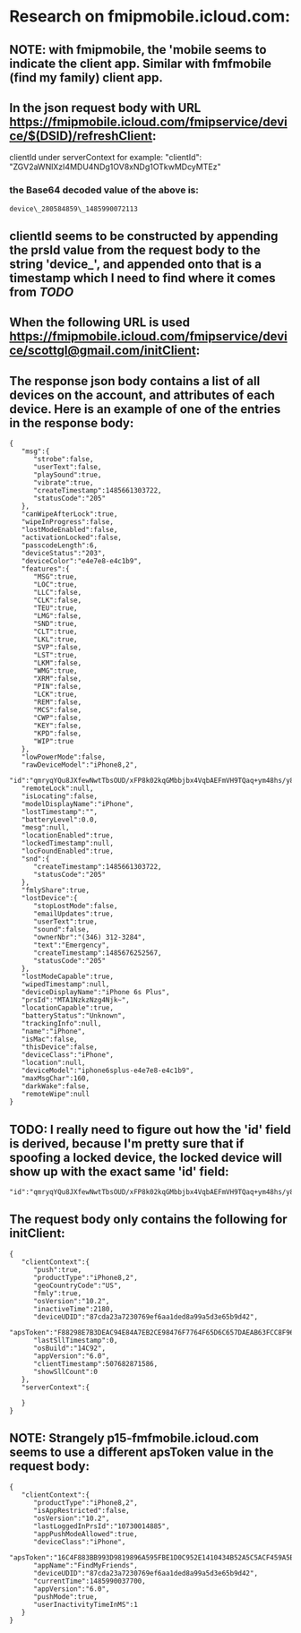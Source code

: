 # Research on fmipmobile.icloud.com:

## NOTE: with fmipmobile, the 'mobile seems to indicate the client app. Similar with fmfmobile (find my family) client app.

## In the json request body with URL https://fmipmobile.icloud.com/fmipservice/device/$(DSID)/refreshClient:

clientId under serverContext for example:
	"clientId": "ZGV2aWNlXzI4MDU4NDg1OV8xNDg1OTkwMDcyMTEz"

### the Base64 decoded value of the above is:
	device\_280584859\_1485990072113

## clientId seems to be constructed by appending the prsId value from the request body to the string 'device_', and appended onto that is a timestamp which I need to find where it comes from *TODO*


## When the following URL is used https://fmipmobile.icloud.com/fmipservice/device/scottgl@gmail.com/initClient:

## The response json body contains a list of all devices on the account, and attributes of each device. Here is an example of one of the entries in the response body:

	{  
	   "msg":{  
		  "strobe":false,
		  "userText":false,
		  "playSound":true,
		  "vibrate":true,
		  "createTimestamp":1485661303722,
		  "statusCode":"205"
	   },
	   "canWipeAfterLock":true,
	   "wipeInProgress":false,
	   "lostModeEnabled":false,
	   "activationLocked":false,
	   "passcodeLength":6,
	   "deviceStatus":"203",
	   "deviceColor":"e4e7e8-e4c1b9",
	   "features":{  
		  "MSG":true,
		  "LOC":true,
		  "LLC":false,
		  "CLK":false,
		  "TEU":true,
		  "LMG":false,
		  "SND":true,
		  "CLT":true,
		  "LKL":true,
		  "SVP":false,
		  "LST":true,
		  "LKM":false,
		  "WMG":true,
		  "XRM":false,
		  "PIN":false,
		  "LCK":true,
		  "REM":false,
		  "MCS":false,
		  "CWP":false,
		  "KEY":false,
		  "KPD":false,
		  "WIP":true
	   },
	   "lowPowerMode":false,
	   "rawDeviceModel":"iPhone8,2",
	   "id":"qmryqYQu8JXfewNwtTbsOUD/xFP8k02kqGMbbjbx4VqbAEFmVH9TQaq+ym48hs/y8zjWSiiezezdY6Nb4ELBSvU4KMszVsSfSFWxL6/xukAJKouKHnTvVuHYVNSUzmWV",
	   "remoteLock":null,
	   "isLocating":false,
	   "modelDisplayName":"iPhone",
	   "lostTimestamp":"",
	   "batteryLevel":0.0,
	   "mesg":null,
	   "locationEnabled":true,
	   "lockedTimestamp":null,
	   "locFoundEnabled":true,
	   "snd":{  
		  "createTimestamp":1485661303722,
		  "statusCode":"205"
	   },
	   "fmlyShare":true,
	   "lostDevice":{  
		  "stopLostMode":false,
		  "emailUpdates":true,
		  "userText":true,
		  "sound":false,
		  "ownerNbr":"(346) 312-3284",
		  "text":"Emergency",
		  "createTimestamp":1485676252567,
		  "statusCode":"205"
	   },
	   "lostModeCapable":true,
	   "wipedTimestamp":null,
	   "deviceDisplayName":"iPhone 6s Plus",
	   "prsId":"MTA1NzkzNzg4Njk~",
	   "locationCapable":true,
	   "batteryStatus":"Unknown",
	   "trackingInfo":null,
	   "name":"iPhone",
	   "isMac":false,
	   "thisDevice":false,
	   "deviceClass":"iPhone",
	   "location":null,
	   "deviceModel":"iphone6splus-e4e7e8-e4c1b9",
	   "maxMsgChar":160,
	   "darkWake":false,
	   "remoteWipe":null
	}

## TODO: I really need to figure out how the 'id' field is derived, because I'm pretty sure that if spoofing a locked device, the locked device will show up with the exact same 'id' field:

	"id":"qmryqYQu8JXfewNwtTbsOUD/xFP8k02kqGMbbjbx4VqbAEFmVH9TQaq+ym48hs/y8zjWSiiezezdY6Nb4ELBSvU4KMszVsSfSFWxL6/xukAJKouKHnTvVuHYVNSUzmWV"

## The request body only contains the following for initClient:

	{  
	   "clientContext":{  
		  "push":true,
		  "productType":"iPhone8,2",
		  "geoCountryCode":"US",
		  "fmly":true,
		  "osVersion":"10.2",
		  "inactiveTime":2180,
		  "deviceUDID":"87cda23a7230769ef6aa1ded8a99a5d3e65b9d42",
		  "apsToken":"F88298E7B3DEAC94E84A7EB2CE98476F7764F65D6C657DAEAB63FCC8F96630B2",
		  "lastSllTimestamp":0,
		  "osBuild":"14C92",
		  "appVersion":"6.0",
		  "clientTimestamp":507682871586,
		  "showSllCount":0
	   },
	   "serverContext":{  

	   }
	}

## NOTE: Strangely p15-fmfmobile.icloud.com seems to use a different apsToken value in the request body:

	{  
	   "clientContext":{  
		  "productType":"iPhone8,2",
		  "isAppRestricted":false,
		  "osVersion":"10.2",
		  "lastLoggedInPrsId":"10730014885",
		  "appPushModeAllowed":true,
		  "deviceClass":"iPhone",
		  "apsToken":"16C4F883BB993D9819896A595FBE1D0C952E1410434B52A5C5ACF459A5B00EA9",
		  "appName":"FindMyFriends",
		  "deviceUDID":"87cda23a7230769ef6aa1ded8a99a5d3e65b9d42",
		  "currentTime":1485990037700,
		  "appVersion":"6.0",
		  "pushMode":true,
		  "userInactivityTimeInMS":1
	   }
	}
